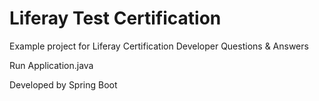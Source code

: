 # Liferay Test Certification 
Example project for Liferay Certification Developer Questions & Answers

Run Application.java


Developed by Spring Boot
